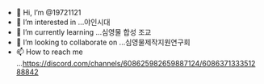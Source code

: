 - 👋 Hi, I’m @19721121
- 👀 I’m interested in ...야인시대
- 🌱 I’m currently learning ...심영물 합성 조교
- 💞️ I’m looking to collaborate on ...심영물제작지원연구회
- 📫 How to reach me ...https://discord.com/channels/608625982659887124/608637133351288842

<!---
19721121/19721121 is a ✨ special ✨ repository because its `README.md` (this file) appears on your GitHub profile.
You can click the Preview link to take a look at your changes.
--->
